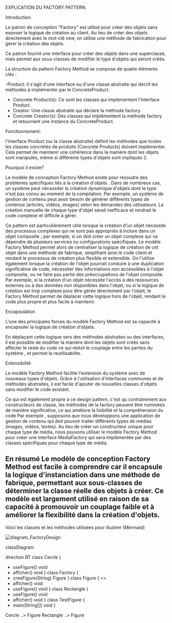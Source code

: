

EXPLICATION DU FACTORY PATTERN.


Introduction

Le patron de conception "Factory" est utilisé pour créer des objets sans exposer la logique de création au client. Au lieu de créer des objets directement avec le mot-clé new, on utilise une méthode de fabrication pour gérer la création des objets.

Ce patron fournit une interface pour créer des objets dans une superclasse, mais permet aux sous-classes de modifier le type d'objets qui seront créés.

La structure du pattern Factory Method se compose de quatre éléments clés :

-Product: Il s'agit d'une interface ou d'une classe abstraite qui décrit les méthodes à implémenter par le ConcreteProduct.
- Concrete Product(s): Ce sont les classes qui implémentent l'interface Product.
- Creator: Une classe abstraite qui déclare la méthode factory.
- Concrete Creator(s): Des classes qui implémentent la méthode factory et retournent une instance du ConcreteProduct.

Fonctionnement:

l'interface Product (ou la classe abstraite) définit les méthodes que toutes les classes concrètes de produits (Concrete Products) doivent implémenter. Cela permet de maintenir une cohérence dans la manière dont les objets sont manipulés, même si différents types d'objets sont impliqués 2.

Pourquoi il existe?

Le modèle de conception Factory Method existe pour résoudre des problèmes spécifiques liés à la création d'objets .
Dans de nombreux cas, un système peut nécessiter la création dynamique d'objets dont le type n'est pas connu au moment de la compilation. Par exemple, un système de gestion de contenu peut avoir besoin de générer différents types de contenus (articles, vidéos, images) selon les demandes des utilisateurs. La création manuelle de chaque type d'objet serait inefficace et rendrait le code complexe et difficile à gérer.

Ce pattern est particulièrement utile lorsque la création d'un objet nécessite des processus complexes qui ne sont pas appropriés à inclure dans un objet composite ;  par exemple, si on doit créer un objet complexe qui va dépendre de plusieurs services ou configurations spécifiques. Le modèle Factory Method permet alors de centraliser la logique de création de cet objet dans une méthode de fabrique, simplifiant ainsi le code client et rendant le processus de création plus flexible et extensible.
On l'utilise également  lorsque la création de l'objet pourrait conduire à une duplication significative de code, nécessiter des informations non accessibles à l'objet composite, ou ne faire pas partie des préoccupations de l'objet composite. Par exemple, si la création d'un objet nécessite l'accès à des ressources externes ou à des données non disponibles dans l'objet, ou si la logique de création est trop complexe pour être gérée directement par l'objet, le Factory Method permet de déplacer cette logique hors de l'objet, rendant le code plus propre et plus facile à maintenir.


Encapsulation

L'une des principales forces du modèle Factory Method est sa capacité à encapsuler la logique de création d'objets.

En déplaçant cette logique vers des méthodes abstraites ou des interfaces, il est possible de modifier la manière dont les objets sont créés sans affecter le reste du code ce qui réduit le couplage entre les parties du système , et permet la reutilisabilite.

Extensibilité

Le modèle Factory Method facilite l'extension du système avec de nouveaux types d'objets. Grâce à l'utilisation d'interfaces communes et de méthodes abstraites, il est facile d'ajouter de nouvelles classes d'objets sans modifier le code existant.

Ce qui est également propre à ce design pattern, c'est qu contrairement aux constructeurs de classe, les méthodes de la factory peuvent être nommées de manière significative, ce qui améliore la lisibilité et la compréhension du code
Par exemple , supposons que nous développons une application de gestion de contenu qui doit pouvoir traiter différents types de médias (images, vidéos, textes). Au lieu de créer un constructeur unique pour chaque type de média, nous pouvons utiliser le modèle Factory Method pour créer une interface MediaFactory qui sera implémentée par des classes spécifiques pour chaque type de média.

En résumé Le modèle de conception Factory Method est facile à comprendre car il encapsule la logique d'instanciation dans une méthode de fabrique, permettant aux sous-classes de déterminer la classe réelle des objets à créer. Ce modèle est largement utilisé en raison de sa capacité à promouvoir un couplage faible et à améliorer la flexibilité dans la création d'objets.
-----------------------------------------------------------------------------------------------------

Voici les classes et les méthodes utilisées pour illustrer (Mermaid)

![diagram_FactoryDesign](https://github.com/user-attachments/assets/55205268-107e-4257-b3d3-ce37e8c05479)


classDiagram

direction BT
class Cercle {
+ useFigure() void
+ afficher() void
  }
  class Factory {
+ creeFigure(String) Figure
  }
  class Figure {
  <<Interface>>
+ afficher() void
+ useFigure() void
  }
  class Rectangle {
+ useFigure() void
+ afficher() void
  }
  class TestFigure {
+ main(String[]) void
  }

Cercle  ..>  Figure
Rectangle  ..>  Figure 
